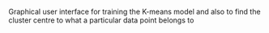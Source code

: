 Graphical user interface for training the K-means model and also to find the cluster centre to what a particular data point belongs to
